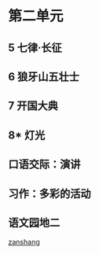 # 第二单元

<Ebook grade="xxyw6a" :pages="15" :paged="15" ></Ebook> 


## 5 七律·长征

<Ebook grade="xxyw6a" :pages="16" :paged="17" ></Ebook> 


## 6 狼牙山五壮士

<Ebook grade="xxyw6a" :pages="18" :paged="20" ></Ebook> 


## 7 开国大典

<Ebook grade="xxyw6a" :pages="21" :paged="25" ></Ebook> 


## 8* 灯光

<Ebook grade="xxyw6a" :pages="26" :paged="30" ></Ebook> 


## 口语交际：演讲

<Ebook grade="xxyw6a" :pages="31" :paged="31" ></Ebook> 


## 习作：多彩的活动

<Ebook grade="xxyw6a" :pages="32" :paged="32" ></Ebook> 


## 语文园地二

<Ebook grade="xxyw6a" :pages="33" :paged="34" ></Ebook> 


[zanshang](../res/zanshang.md ':include')